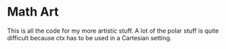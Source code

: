 # Math Art

This is all the code for my more artistic stuff.  A lot of the polar stuff is quite difficult because ctx has to be used in a Cartesian setting.
